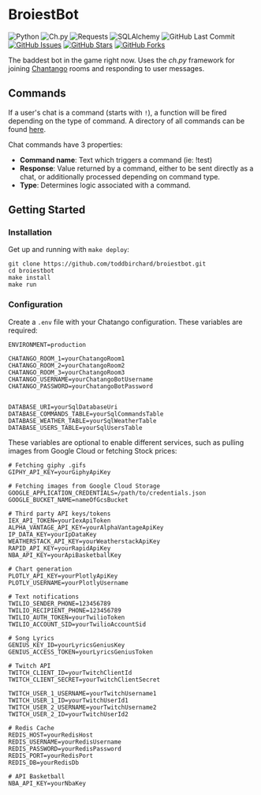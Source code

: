 # BroiestBot

![Python](https://img.shields.io/badge/python-^3.12-blue.svg?longCache=true&style=flat-square&colorA=4c566a&colorB=5e81ac&logo=Python&logoColor=white)
![Ch.py](https://img.shields.io/badge/ch.py-1.3.8-blue.svg?longCache=true&style=flat-square&colorA=4c566a&colorB=5e81ac&logo=ChatBot&logoColor=white)
![Requests](https://img.shields.io/badge/Requests-^v2.28.1-red.svg?longCache=true&style=flat-square&colorA=4c566a&colorB=5e81ac&logo=Python&logoColor=white)
![SQLAlchemy](https://img.shields.io/badge/SQLAlchemy-^2.0.20-red.svg?longCache=true&style=flat-square&logo=scala&logoColor=white&colorA=4c566a&colorB=bf616a)
![GitHub Last Commit](https://img.shields.io/github/last-commit/google/skia.svg?style=flat-square&colorA=4c566a&logo=GitHub&colorB=a3be8c)
[![GitHub Issues](https://img.shields.io/github/issues/toddbirchard/broiestbot.svg?style=flat-square&colorA=4c566a&logo=GitHub&colorB=ebcb8b)](https://github.com/toddbirchard/broiestbot/issues)
[![GitHub Stars](https://img.shields.io/github/stars/toddbirchard/broiestbot.svg?style=flat-square&colorA=4c566a&logo=GitHub&colorB=ebcb8b)](https://github.com/toddbirchard/broiestbot/stargazers)
[![GitHub Forks](https://img.shields.io/github/forks/toddbirchard/broiestbot.svg?style=flat-square&colorA=4c566a&logo=GitHub&colorB=ebcb8b)](https://github.com/toddbirchard/broiestbot/network)

The baddest bot in the game right now. Uses the *ch.py* framework for joining [Chantango](https://www.chatango.com/) rooms and responding to user messages.

## Commands

If a user's chat is a command (starts with `!`), a function will be fired depending on the type of command. A directory of all commands can be found [here](http://broiestbro.com/table/commands).

Chat commands have 3 properties:

* **Command name**: Text which triggers a command (ie: !test)
* **Response**: Value returned by a command, either to be sent directly as a chat, or additionally processed depending on command type.
* **Type**: Determines logic associated with a command.

## Getting Started

### Installation

Get up and running with `make deploy`:

```shell
git clone https://github.com/toddbirchard/broiestbot.git
cd broiestbot
make install
make run
```

### Configuration

Create a `.env` file with your Chatango configuration. These variables are required:

```env
ENVIRONMENT=production

CHATANGO_ROOM_1=yourChatangoRoom1
CHATANGO_ROOM_2=yourChatangoRoom2
CHATANGO_ROOM_3=yourChatangoRoom3
CHATANGO_USERNAME=yourChatangoBotUsername
CHATANGO_PASSWORD=yourChatangoBotPassword


DATABASE_URI=yourSqlDatabaseUri
DATABASE_COMMANDS_TABLE=yourSqlCommandsTable
DATABASE_WEATHER_TABLE=yourSqlWeatherTable
DATABASE_USERS_TABLE=yourSqlUsersTable
```

These variables are optional to enable different services, such as pulling images from Google Cloud or fetching Stock prices:

```env
# Fetching giphy .gifs
GIPHY_API_KEY=yourGiphyApiKey

# Fetching images from Google Cloud Storage
GOOGLE_APPLICATION_CREDENTIALS=/path/to/credentials.json
GOOGLE_BUCKET_NAME=nameOfGcsBucket

# Third party API keys/tokens
IEX_API_TOKEN=yourIexApiToken
ALPHA_VANTAGE_API_KEY=yourAlphaVantageApiKey
IP_DATA_KEY=yourIpDataKey
WEATHERSTACK_API_KEY=yourWeatherstackApiKey
RAPID_API_KEY=yourRapidApiKey
NBA_API_KEY=yourApiBasketballKey

# Chart generation
PLOTLY_API_KEY=yourPlotlyApiKey
PLOTLY_USERNAME=yourPlotlyUsername

# Text notifications
TWILIO_SENDER_PHONE=123456789
TWILIO_RECIPIENT_PHONE=123456789
TWILIO_AUTH_TOKEN=yourTwilioToken
TWILIO_ACCOUNT_SID=yourTwilioAccountSid

# Song Lyrics
GENIUS_KEY_ID=yourLyricsGeniusKey
GENIUS_ACCESS_TOKEN=yourLyricsGeniusToken

# Twitch API
TWITCH_CLIENT_ID=yourTwitchClientId
TWITCH_CLIENT_SECRET=yourTwitchClientSecret

TWITCH_USER_1_USERNAME=yourTwitchUsername1
TWITCH_USER_1_ID=yourTwitchUserId1
TWITCH_USER_2_USERNAME=yourTwitchUsername2
TWITCH_USER_2_ID=yourTwitchUserId2

# Redis Cache
REDIS_HOST=yourRedisHost
REDIS_USERNAME=yourRedisUsername
REDIS_PASSWORD=yourRedisPassword
REDIS_PORT=yourRedisPort
REDIS_DB=yourRedisDb

# API Basketball
NBA_API_KEY=yourNbaKey
```
